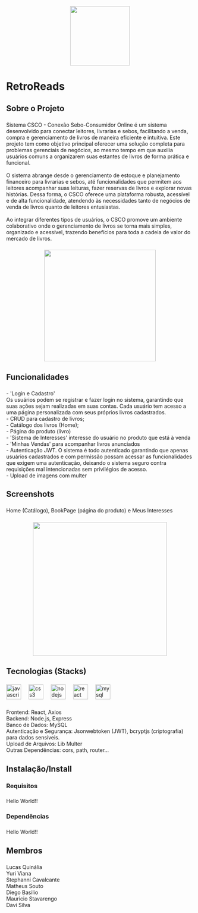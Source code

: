 <div align="center">
  <img height="160" src="https://imgur.com/oioEdFy.png"  />
</div>

###

<h1 align="left">RetroReads</h1>

###

<h2 align="left">Sobre o Projeto</h2>

###

<p align="left">Sistema CSCO - Conexão Sebo-Consumidor Online é um sistema desenvolvido para conectar leitores, livrarias e sebos, facilitando a venda, compra e gerenciamento de livros de maneira eficiente e intuitiva. Este projeto tem como objetivo principal oferecer uma solução completa para problemas gerenciais de negócios, ao mesmo tempo em que auxilia usuários comuns a organizarem suas estantes de livros de forma prática e funcional.<br><br>O sistema abrange desde o gerenciamento de estoque e planejamento financeiro para livrarias e sebos, até funcionalidades que permitem aos leitores acompanhar suas leituras, fazer reservas de livros e explorar novas histórias. Dessa forma, o CSCO oferece uma plataforma robusta, acessível e de alta funcionalidade, atendendo às necessidades tanto de negócios de venda de livros quanto de leitores entusiastas.<br><br>Ao integrar diferentes tipos de usuários, o CSCO promove um ambiente colaborativo onde o gerenciamento de livros se torna mais simples, organizado e acessível, trazendo benefícios para toda a cadeia de valor do mercado de livros.</p>

###

<div align="center">
  <img height="300" src="https://imgur.com/ZHmC31B.png"  />
</div>

###

<h2 align="left">Funcionalidades</h2>

###

<p align="left">- 'Login e Cadastro'<br>Os usuários podem se registrar e fazer login no sistema, garantindo que suas ações sejam realizadas em suas contas. Cada usuário tem acesso a uma página personalizada com seus próprios livros cadastrados.<br>- CRUD para cadastro de livros;<br>- Catálogo dos livros (Home);<br>- Página do produto (livro)<br>- 'Sistema de Interesses' interesse do usuário no produto que está à venda<br>- 'Minhas Vendas' para acompanhar livros anunciados<br>- Autenticação JWT. O sistema é todo autenticado garantindo que apenas usuários cadastrados e com permissão possam acessar as funcionalidades que exigem uma autenticação, deixando o sistema seguro contra requisições mal intencionadas sem privilégios de acesso.<br>- Upload de imagens com multer</p>

###

<h2 align="left">Screenshots</h2>

###

<p align="left">Home (Catálogo), BookPage (página do produto) e Meus Interesses</p>

###

<div align="center">
  <img height="360" src="https://i.imgur.com/03cFSxH.gif" />
</div>


###

<h2 align="left">Tecnologias (Stacks)</h2>

###

<div align="left">
  <img src="https://skillicons.dev/icons?i=js" height="40" alt="javascript logo"  />
  <img width="12" />
  <img src="https://skillicons.dev/icons?i=css" height="40" alt="css3 logo"  />
  <img width="12" />
  <img src="https://skillicons.dev/icons?i=nodejs" height="40" alt="nodejs logo"  />
  <img width="12" />
  <img src="https://skillicons.dev/icons?i=react" height="40" alt="react logo"  />
  <img width="12" />
  <img src="https://skillicons.dev/icons?i=mysql" height="40" alt="mysql logo"  />
</div>

###

<p align="left">Frontend: React, Axios<br>Backend: Node.js, Express<br>Banco de Dados: MySQL<br>Autenticação e Segurança: Jsonwebtoken (JWT), bcryptjs (criptografia) para dados sensíveis.<br>Upload de Arquivos: Lib Multer<br>Outras Dependências: cors, path, router...</p>

###

<h2 align="left">Instalação/Install</h2>

###

<h3 align="left">Requisitos</h3>

###

<p align="left">Hello World!!</p>

###

<h3 align="left">Dependências</h3>

###

<p align="left">Hello World!!</p>

###

<h2 align="left">Membros</h2>

###

<p align="left">Lucas Quinália<br>Yuri Viana<br>Stephanni Cavalcante<br>Matheus Souto<br>Diego Basilio<br>Mauricio Stavarengo<br>Davi Silva</p>

###
